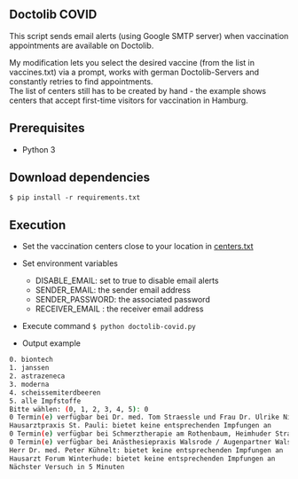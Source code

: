## Doctolib COVID

This script sends email alerts (using Google SMTP server) when vaccination appointments are available on Doctolib.

My modification lets you select the desired vaccine (from the list in vaccines.txt) via a prompt, works with german 
Doctolib-Servers and constantly retries to find appointments.  
The list of centers still has to be created by hand - the example shows centers that accept first-time visitors for 
vaccination in Hamburg.

## Prerequisites
 
- Python 3

## Download dependencies

`$ pip install -r requirements.txt`

## Execution

- Set the vaccination centers close to your location in [centers.txt](../master/centers.txt)

- Set environment variables
  - DISABLE_EMAIL: set to true to disable email alerts
  - SENDER_EMAIL: the sender email address
  - SENDER_PASSWORD: the associated password
  - RECEIVER_EMAIL : the receiver email address

- Execute command
`$ python doctolib-covid.py`

- Output example
```bash
0. biontech
1. janssen
2. astrazeneca
3. moderna
4. scheissemiterdbeeren
5. alle Impfstoffe
Bitte wählen: (0, 1, 2, 3, 4, 5): 0
0 Termin(e) verfügbar bei Dr. med. Tom Straessle und Frau Dr. Ulrike Niehaus Fachärzte für Allgemeinmedizin, Großneumarkt 20 Hamburg-Mitte, 20459 Hamburg
Hausarztpraxis St. Pauli: bietet keine entsprechenden Impfungen an
0 Termin(e) verfügbar bei Schmerztherapie am Rothenbaum, Heimhuder Straße 38, 20148 Hamburg-Rotherbaum
0 Termin(e) verfügbar bei Anästhesiepraxis Walsrode / Augenpartner Walsrode , Lange Straße 55, 29664 Walsrode
Herr Dr. med. Peter Kühnelt: bietet keine entsprechenden Impfungen an
Hausarzt Forum Winterhude: bietet keine entsprechenden Impfungen an
Nächster Versuch in 5 Minuten
```